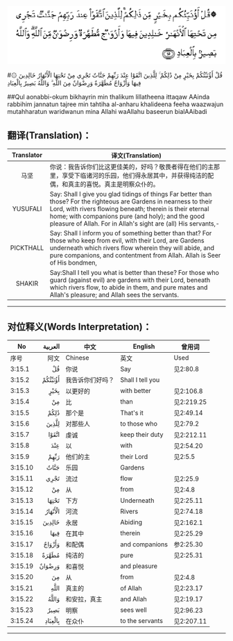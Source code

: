 ![003:015](images/003_015.gif)

#۞ قُلْ أَؤُنَبِّئُكُمْ بِخَيْرٍ مِنْ ذَٰلِكُمْ ۚ لِلَّذِينَ اتَّقَوْا عِنْدَ رَبِّهِمْ جَنَّاتٌ تَجْرِي مِنْ تَحْتِهَا الْأَنْهَارُ خَالِدِينَ فِيهَا وَأَزْوَاجٌ مُطَهَّرَةٌ وَرِضْوَانٌ مِنَ اللَّهِ ۗ وَاللَّهُ بَصِيرٌ بِالْعِبَادِ 

##Qul aonabbi-okum bikhayrin min thalikum lillatheena ittaqaw AAinda rabbihim jannatun tajree min tahtiha al-anharu khalideena feeha waazwajun mutahharatun waridwanun mina Allahi waAllahu baseerun bialAAibadi 

## 翻译(Translation)：

| Translator | 译文(Translation)                                            |
| :--------: | ------------------------------------------------------------ |
|    马坚    | 你说：我告诉你们比这更佳美的，好吗？敬畏者得在他们的主那里，享受下临诸河的乐园，他们得永居其中，并获得纯洁的配偶，和真主的喜悦。真主是明察众仆的。 |
|  YUSUFALI  | Say: Shall I give you glad tidings of things Far better than those? For the righteous are Gardens in nearness to their Lord, with rivers flowing beneath; therein is their eternal home; with companions pure (and holy); and the good pleasure of Allah. For in Allah's sight are (all) His servants,- |
| PICKTHALL  | Say: Shall I inform you of something better than that? For those who keep from evil, with their Lord, are Gardens underneath which rivers flow wherein they will abide, and pure companions, and contentment from Allah. Allah is Seer of His bondmen, |
|   SHAKIR   | Say:Shall I tell you what is better than these? For those who guard (against evil) are gardens with their Lord, beneath which rivers flow, to abide in them, and pure mates and Allah's pleasure; and Allah sees the servants. |

---

## 对位释义(Words Interpretation)：

| No   | العربية | 中文    | English | 曾用词 |
| ---- | ------: | ------- | ------- | ------ |
| 序号 |    阿文 | Chinese | 英文    | Used   |
| 3:15.1  | قُلْ      | 你说             | Say              | 见2:80.8   |
| 3:15.2  | أَؤُنَبِّئُكُمْ | 我告诉你们好吗？ | Shall I tell you |            |
| 3:15.3  | بِخَيْرٍ    | 以更好的         | with better      | 见2:106.8  |
| 3:15.4  | مِنْ      | 比               | than             | 见2:219.25 |
| 3:15.5  | ذَٰلِكُمْ    | 那个是           | That's it        | 见2:49.14  |
| 3:15.6  | لِلَّذِينَ   | 对那些人         | to those who     | 见2:79.2   |
| 3:15.7  | اتَّقَوْا   | 虔诚             | keep their duty  | 见2:212.11 |
| 3:15.8  | عِنْدَ     | 以               | with             | 见2:54.20  |
| 3:15.9  | رَبِّهِمْ    | 他们的主         | their Lord       | 见2:5.5    |
| 3:15.10 | جَنَّاتٌ    | 乐园             | Gardens          |            |
| 3:15.11 | تَجْرِي    | 流过             | flow             | 见2:25.9   |
| 3:15.12 | مِنْ      | 从               | from             | 见2:4.8    |
| 3:15.13 | تَحْتِهَا   | 下方             | Underneath       | 见2:25.11  |
| 3:15.14 | الْأَنْهَارُ | 河流             | Rivers           | 见2:74.18  |
| 3:15.15 | خَالِدِينَ  | 永居             | Abiding          | 见2:162.1  |
| 3:15.16 | فِيهَا    | 在其中           | therein          | 见2:25.29  |
| 3:15.17 | وَأَزْوَاجٌ  | 和配偶           | and companions   | 参2:25.30  |
| 3:15.18 | مُطَهَّرَةٌ   | 纯洁的           | pure             | 见2:25.31  |
| 3:15.19 | وَرِضْوَانٌ  | 和喜悦           | and pleasure     |            |
| 3:15.20 | مِنَ      | 从               | from             | 见2:4.8    |
| 3:15.21 |    اللَّهِ | 真主的           | of Allah         | 见2:23.17  |
| 3:15.22 | وَاللَّهُ   | 和安拉，真主     | and Allah        | 见2:19.17  |
| 3:15.23 | بَصِيرٌ    | 明察             | sees well        | 见2:96.23  |
| 3:15.24 | بِالْعِبَادِ | 在众仆           | to the servants  | 见2:207.11 |

---
